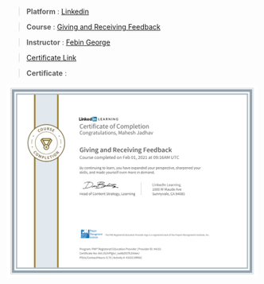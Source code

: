 
> **Platform** : [Linkedin]()

> **Course** : [Giving and Receiving Feedback](https://www.udemy.com/course/python-oops-beginners/)

> **Instructor** : [Febin George]()

> <a target="_blank" href="https://udemy-certificate.s3.amazonaws.com/image/UC-74fc91a1-ed55-4a8f-a001-65016acca24c.jpg">Certificate Link</a>

> **Certificate** : 

<img src="./Certificates/Linkedin/CertificateOfCompletion_Giving and Receiving Feedback.jpg">
